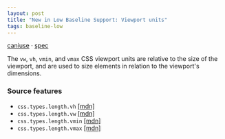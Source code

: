 ```yaml
---
layout: post
title: "New in Low Baseline Support: Viewport units"
tags: baseline-low
---
```


[caniuse](https://caniuse.com/?search=viewport-units) · [spec](https://drafts.csswg.org/css-values-4/#viewport-relative-lengths)

The `vw`, `vh`, `vmin`, and `vmax` CSS viewport units are relative to the size of the viewport, and are used to size elements in relation to the viewport's dimensions.

### Source features

- ``css.types.length.vh`` [[mdn]](https://developer.mozilla.org/en-US/search?q=css.types.length.vh)
- ``css.types.length.vw`` [[mdn]](https://developer.mozilla.org/en-US/search?q=css.types.length.vw)
- ``css.types.length.vmin`` [[mdn]](https://developer.mozilla.org/en-US/search?q=css.types.length.vmin)
- ``css.types.length.vmax`` [[mdn]](https://developer.mozilla.org/en-US/search?q=css.types.length.vmax)
